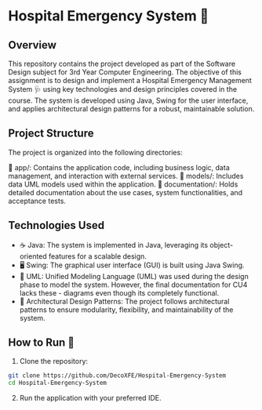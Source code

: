 # Hospital Emergency System 🏥
## Overview
This repository contains the project developed as part of the Software Design subject for 3rd Year Computer Engineering. The objective of this assignment is to design and implement a Hospital Emergency Management System 🩺 using key technologies and design principles covered in the course. The system is developed using Java, Swing for the user interface, and applies architectural design patterns for a robust, maintainable solution.

## Project Structure
The project is organized into the following directories:

📁 app/: Contains the application code, including business logic, data management, and interaction with external services.
📁 models/: Includes data UML models used within the application.
📁 documentation/: Holds detailed documentation about the use cases, system functionalities, and acceptance tests.

## Technologies Used
- ☕ Java: The system is implemented in Java, leveraging its object-oriented features for a scalable design.
- 🖥️ Swing: The graphical user interface (GUI) is built using Java Swing.
- 📐 UML: Unified Modeling Language (UML) was used during the design phase to model the system. However, the final documentation for CU4 lacks these - diagrams even though its completely functional.
- 🧩 Architectural Design Patterns: The project follows architectural patterns to ensure modularity, flexibility, and maintainability of the system.

## How to Run 🚀
1. Clone the repository:
```Bash
git clone https://github.com/DecoXFE/Hospital-Emergency-System
cd Hospital-Emergency-System
```
2. Run the application with your preferred IDE.
